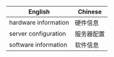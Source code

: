 | English | Chinese |
| ------- | ------- |
| hardware information | 硬件信息 |
| server configuration | 服务器配置 |
| software information | 软件信息 |
